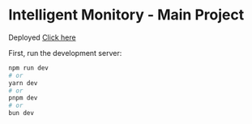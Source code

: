 # Intelligent Monitory - Main Project

Deployed <a href="https://im-technicall-test.vercel.app/">Click here</a>

First, run the development server:

```bash
npm run dev
# or
yarn dev
# or
pnpm dev
# or
bun dev
```
